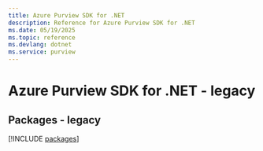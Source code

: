```yaml
---
title: Azure Purview SDK for .NET
description: Reference for Azure Purview SDK for .NET
ms.date: 05/19/2025
ms.topic: reference
ms.devlang: dotnet
ms.service: purview
---
```

# Azure Purview SDK for .NET - legacy
## Packages - legacy
[!INCLUDE [packages](purview-index.md)]